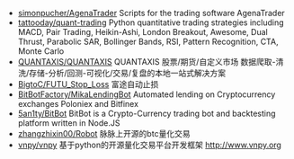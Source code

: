 - [simonpucher/AgenaTrader](https://github.com/simonpucher/AgenaTrader) Scripts for the trading software AgenaTrader
- [tattooday/quant-trading](https://github.com/tattooday/quant-trading) Python quantitative trading strategies including MACD, Pair Trading, Heikin-Ashi, London Breakout, Awesome, Dual Thrust, Parabolic SAR, Bollinger Bands, RSI, Pattern Recognition, CTA, Monte Carlo
- [QUANTAXIS/QUANTAXIS](https://github.com/QUANTAXIS/QUANTAXIS) QUANTAXIS 股票/期货/自定义市场 数据爬取-清洗/存储-分析/回测-可视化/交易/复盘的本地一站式解决方案
- [BigtoC/FUTU_Stop_Loss](https://github.com/BigtoC/FUTU_Stop_Loss) 富途自动止损
- [BitBotFactory/MikaLendingBot](https://github.com/BitBotFactory/MikaLendingBot) Automated lending on Cryptocurrency exchanges Poloniex and Bitfinex
- [5an1ty/BitBot](https://github.com/5an1ty/BitBot) BitBot is a Crypto-Currency trading bot and backtesting platform written in Node.JS
- [zhangzhixin00/Robot](https://github.com/zhangzhixin00/Robot) 脉脉上开源的btc量化交易
- [vnpy/vnpy](https://github.com/vnpy/vnpy) 基于python的开源量化交易平台开发框架 http://www.vnpy.org